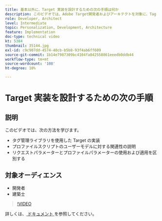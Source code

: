 ```yaml
---
title: 基本以外に、Target 実装を設計するための次の手順は何か
description: このビデオでは、Adobe Target開発者およびアーキテクトを対象に、Tag Management ライブラリを使用して Target を実装する方法、プロファイルスクリプトのユーザーモデルへの関連性を説明する方法、リクエストパラメーターとプロファイルパラメーターの使用法と適用方法を区別する方法を説明します。
role: Developer, Architect
level: Intermediate
topic: Personalization, Development, Architecture
feature: Implementation
doc-type: technical video
kt: 5384
thumbnail: 35144.jpg
exl-id: c9c907dd-4574-40cb-b5b8-93f4ab6ff609
source-git-commit: 1b14e7987309bc4104fa842558861eeedb0ddb44
workflow-type: tm+mt
source-wordcount: '108'
ht-degree: 10%

---
```


# Target 実装を設計するための次の手順

## 説明

このビデオでは、次の方法を学びます。

* タグ管理ライブラリを使用した Target の実装
* プロファイルスクリプトのユーザーモデルに対する関連性の説明
* リクエストパラメーターとプロファイルパラメーターの使用および適用を区別する

## 対象オーディエンス

* 開発者
* 建築士

>[!VIDEO](https://video.tv.adobe.com/v/35144/?quality=12)

詳しくは、[ ドキュメント ](https://experienceleague.adobe.com/docs/target/using/implement-target/implementing-target.html?lang=en) を参照してください。

